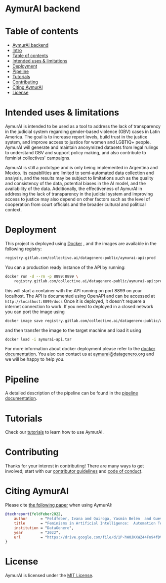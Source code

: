 AymurAI backend
===================


# Table of contents
* [AymurAI backend](#aymurai-backend)
* [Intro](#intro)
* [Table of contents](#table-of-contents)
* [Intended uses &amp; limitations](#intended-uses--limitations)
* [Deployment](#deployment)
* [Pipeline](#pipeline)
* [Tutorials](#tutorials)
* [Contributing](#contributing)
* [Citing AymurAI](#citing-aymurai)
* [License](#license)

# Intended uses & limitations
AymurAI is intended to be used as a tool to address the lack of transparency in the judicial system regarding gender-based violence (GBV) cases in Latin America. The goal is to increase report levels, build trust in the justice system, and improve access to justice for women and LGBTIQ+ people. AymurAI will generate and maintain anonymized datasets from legal rulings to understand GBV and support policy making, and also contribute to feminist collectives' campaigns.

AymurAI is still a prototype and is only being implemented in Argentina and Mexico. Its capabilities are limited to semi-automated data collection and analysis, and the results may be subject to limitations such as the quality and consistency of the data, potential biases in the AI model, and the availability of the data. Additionally, the effectiveness of AymurAI in addressing the lack of transparency in the judicial system and improving access to justice may also depend on other factors such as the level of cooperation from court officials and the broader cultural and political context.

# Deployment
This project is deployed using [Docker](https://www.docker.com/) , and the images are available in the following registry:
```bash
registry.gitlab.com/collective.ai/datagenero-public/aymurai-api:prod
```
You can a production ready instance of the API by running:
```bash
docker run -d --rm -p 8899:8899 \
    registry.gitlab.com/collective.ai/datagenero-public/aymurai-api:prod
```
this will start a container with the API running on port 8899 on your localhost. The API is documented using OpenAPI and can be accessed at `http://localhost:8899/docs`
Once it is deployed, it doesn't requere a internet connection to work. If you need to deployed in a closed network you can port the image using
```bash
docker image save registry.gitlab.com/collective.ai/datagenero-public/aymurai-api:prod -o aymurai-api.tar
```
and then transfer the image to the target machine and load it using
```bash
docker load -i aymurai-api.tar
```
For more information about docker deployment please refer to the [docker documentation](https://docs.docker.com/).
You also can contact us at aymurai@datagenero.org and we will be happy to help you.

# Pipeline
A detailed description of the pipeline can be found in the [pipeline documentation](docs/pipeline/README.md).


# Tutorials
Check our [tutorials](tutorials/GET_STARTED.md) to learn how to use AymurAI.


# Contributing
Thanks for your interest in contributing! There are many ways to get involved; start with our [contributor guidelines](docs/CONTRIBUTING.md) and [code of conduct](docs/CODE_OF_CONDUCT.md).


# Citing AymurAI
Please cite [the following paper](https://drive.google.com/file/d/1P-hW0JKXWZ44Fn94fDVIxQRTExkK6m4Y/view) when using AymurAI:

```bibtex
@techreport{feldfeber2022,
    author      = "Feldfeber, Ivana and Quiroga, Yasmín Belén  and Guevara, Clarissa  and Ciolfi Felice, Marianela",
    title       = "Feminisms in Artificial Intelligence:  Automation Tools towards a Feminist Judiciary Reform in Argentina and Mexico",
    institution = "DataGenero",
    year        = "2022",
    url         = "https://drive.google.com/file/d/1P-hW0JKXWZ44Fn94fDVIxQRTExkK6m4Y/view"
}
```

# License
AymurAI is licensed under the [MIT License](LICENSE.md).



<!--
## Variables de entorno
El set de variables de entorno pueden encontrarse en `common.env` (Son cargadas automaticamente en el devcontainer o image de jupyter)
## Data
Este repositorio cuenta con un dataset preconfigurado del Juzgado PCyF 10 de la Ciudad Autonoma de Bueno Aires, Argentina.
Un ejemplo de pipeline puede ser encontrado en
```
notebooks/dev/pipeline-unificado/00-pipeline-public.ipynb
```
Nota: La descarga de los documentos de la base publica puede tardar.

### Data privada
La mayor parte del desarrollo ha sido teniendo encuenta datos privados del Juzgado.
Estos documentos y sus anotaciones correspondientes no estan disponibles para el publico y se asumen presentes en formatos pdf y doc/docx en las carpetas seteadas por las variables de entorno `$AYMURAI_RESTRICTED_DOCUMENT_PDFS_PATH` y `$AYMURAI_RESTRICTED_DOCUMENT_PDFS_PATH` (ver `common.env` para ver los valores por defecto) -->